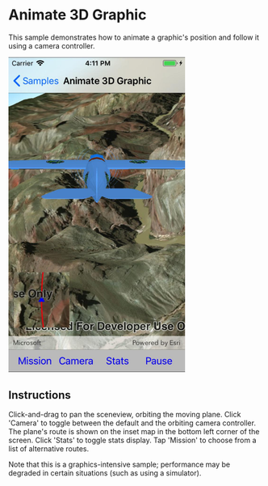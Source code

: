 # Animate 3D Graphic

This sample demonstrates how to animate a graphic's position and follow it using a camera controller.

<img src="Animate3DGraphic.jpg" width="350"/>

## Instructions

Click-and-drag to pan the sceneview, orbiting the moving plane. Click 'Camera' to toggle between the default and the orbiting camera controller.
The plane's route is shown on the inset map in the bottom left corner of the screen. Click 'Stats' to toggle stats display. Tap 'Mission' to choose from a list of alternative routes. 

Note that this is a graphics-intensive sample; performance may be degraded in certain situations (such as using a simulator).
